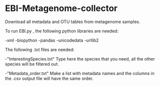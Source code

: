 # EBI-Metagenome-collector

Download all metadata and OTU tables from metagenome samples.

To run EBI.py , the following python libraries are needed: 

-xml 
-biopython
-pandas 
-unicodedata 
-urllib2 


The following .txt files are needed:

-"InterestingSpecies.txt" Type here the species that you need, all the other species will be filtered out.

-"Metadata_order.txt" Make a list with metadata names and the columns in the .csv output file will have the same order.
